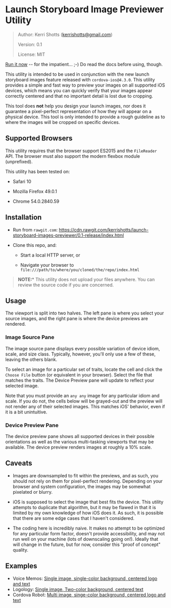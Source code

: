 # Launch Storyboard Image Previewer Utility

> Author: Kerri Shotts (kerrishotts@gmail.com)
>
> Version: 0.1
>
> License: MIT

[Run it now](https://cdn.rawgit.com/kerrishotts/launch-storyboard-images-previewer/0.1-release/index.html) -- for the impatient... ;-) Do read the docs before using, though.

This utility is intended to be used in conjunction with the new launch storyboard images feature released with `cordova-ios@4.3.0`. This utility provides a simple and fast way to preview your images on all supported iOS devices, which means you can quickly verify that your images appear correctly centered and that no important detail is lost due to cropping.

This tool does **not** help you design your launch images, nor does it guarantee a pixel-perfect representation of how they will appear on a physical device. This tool is only intended to provide a rough guideline as to where the images will be cropped on specific devices.

## Supported Browsers

This utility requires that the browser support ES2015 and the `FileReader` API. The browser must also support the modern flexbox module (unprefixed).

This utility has been tested on:

* Safari 10

* Mozilla Firefox 49.0.1

* Chrome 54.0.2840.59

## Installation

* Run from `rawgit.com`: https://cdn.rawgit.com/kerrishotts/launch-storyboard-images-previewer/0.1-release/index.html

* Clone this repo, and:

    * Start a local HTTP server, or 
    
    * Navigate your browser to `file:///path/to/where/you/cloned/the/repo/index.html`
    
> **NOTE:*** This utility does not upload your files anywhere. You can review the source code if you are concerned.

## Usage

The viewport is split into two halves. The left pane is where you select your source images, and the right pane is where the device previews are rendered.

### Image Source Pane 

The image source pane displays every possible variation of device idiom, scale, and size class. Typically, however, you'll only use a few of these, leaving the others blank.

To select an image for a particular set of traits, locate the cell and click the `Choose File` button (or equivalent in your browser). Select the file that matches the traits. The Device Preview pane will update to reflect your selected image.

Note that you must provide an `any any` image for any particular idiom and scale. If you do not, the cells below will be grayed-out and the preview will not render any of their selected images. This matches iOS' behavior, even if it is a bit unintuitive.

### Device Preview Pane

The device preview pane shows all supported devices in their possible orientations as well as the various multi-tasking viewports that may be available. The device preview renders images at roughly a 10% scale.

## Caveats

* Images are downsampled to fit within the previews, and as such, you should not rely on them for pixel-perfect rendering. Depending on your browser and system configuration, the images may be somewhat pixelated or blurry.

* iOS is supposed to select the image that best fits the device. This utility attempts to duplicate that algorithm, but it may be flawed in that it is limited by my own knowledge of how iOS does it. As such, it is possible that there are some edge cases that I haven't considered.

* The coding here is incredibly naive. It makes no attempt to be optimized for any particular form factor, doesn't provide accessibility, and may not run well on your machine (lots of downscaling going on!). Ideally that will change in the future, but for now, consider this "proof of concept" quality.

## Examples

* Voice Memos: [Single image, single-color background, centered logo and text](https://cdn.rawgit.com/kerrishotts/launch-storyboard-images-previewer/0.1-release/index.html?at2x-universal-anyany=examples/material-voice-memos/Default@2x~universal~anyany.png)
* Logology: [Single image, Two-color background, centered text](https://cdn.rawgit.com/kerrishotts/launch-storyboard-images-previewer/0.1-release/index.html?at2x-universal-anyany=examples/logology/Default@2x~universal~anyany.png)
* Cordova Robot: [Multi image, singe-color background, centered logo and text](https://cdn.rawgit.com/kerrishotts/launch-storyboard-images-previewer/0.1-release/index.html?at2x-universal-comany=examples/cordova-robot/Default@2x~universal~comany.png&at2x-universal-comcom=examples/cordova-robot/Default@2x~universal~comcom.png&at3x-universal-anyany=examples/cordova-robot/Default@3x~universal~anyany.png&at3x-universal-comany=examples/cordova-robot/Default@3x~universal~comany.png&at3x-universal-anycom=examples/cordova-robot/Default@3x~universal~anycom.png&at2x-universal-anyany=examples/cordova-robot/Default@2x~universal~anyany.png)